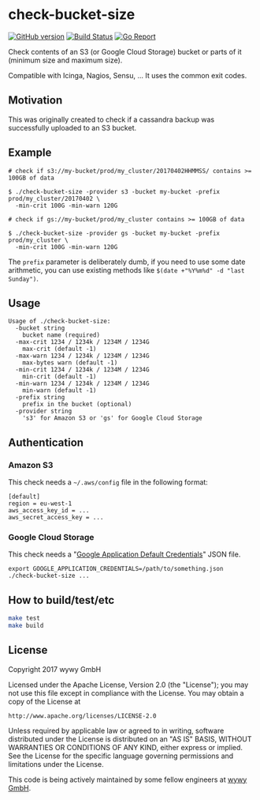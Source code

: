 # check-bucket-size
[![GitHub version](https://badge.fury.io/gh/wywygmbh%2Fcheck-bucket-size.svg)](https://badge.fury.io/gh/wywygmbh%2Fcheck-bucket-size)
[![Build Status](https://travis-ci.org/wywygmbh/check-bucket-size.svg?branch=master)](https://travis-ci.org/wywygmbh/check-bucket-size)
[![Go Report](https://goreportcard.com/badge/github.com/wywygmbh/check-bucket-size)](https://goreportcard.com/report/github.com/wywygmbh/check-bucket-size)

Check contents of an S3 (or Google Cloud Storage) bucket or parts of it (minimum size and maximum size).

Compatible with Icinga, Nagios, Sensu, ... It uses the common exit codes.

## Motivation

This was originally created to check if a cassandra backup was successfully uploaded to an S3 bucket.

## Example

```
# check if s3://my-bucket/prod/my_cluster/20170402HHMMSS/ contains >= 100GB of data

$ ./check-bucket-size -provider s3 -bucket my-bucket -prefix prod/my_cluster/20170402 \
  -min-crit 100G -min-warn 120G

# check if gs://my-bucket/prod/my_cluster contains >= 100GB of data

$ ./check-bucket-size -provider gs -bucket my-bucket -prefix prod/my_cluster \
  -min-crit 100G -min-warn 120G
```

The `prefix` parameter is deliberately dumb, if you need to use some date arithmetic, you can
use existing methods like `$(date +"%Y%m%d" -d "last Sunday")`.
 
## Usage

    Usage of ./check-bucket-size:
      -bucket string
        bucket name (required)
      -max-crit 1234 / 1234k / 1234M / 1234G
        max-crit (default -1)
      -max-warn 1234 / 1234k / 1234M / 1234G
        max-bytes warn (default -1)
      -min-crit 1234 / 1234k / 1234M / 1234G
        min-crit (default -1)
      -min-warn 1234 / 1234k / 1234M / 1234G
        min-warn (default -1)
      -prefix string
        prefix in the bucket (optional)
      -provider string
        's3' for Amazon S3 or 'gs' for Google Cloud Storage


## Authentication

### Amazon S3

This check needs a `~/.aws/config` file in the following format:
```
[default]
region = eu-west-1
aws_access_key_id = ...
aws_secret_access_key = ...
```

### Google Cloud Storage

This check needs a "[Google Application Default Credentials](https://developers.google.com/identity/protocols/application-default-credentials)" JSON file.

```
export GOOGLE_APPLICATION_CREDENTIALS=/path/to/something.json
./check-bucket-size ...
```

## How to build/test/etc

```bash
make test
make build
```

## License

Copyright 2017 wywy GmbH

Licensed under the Apache License, Version 2.0 (the "License");
you may not use this file except in compliance with the License.
You may obtain a copy of the License at

    http://www.apache.org/licenses/LICENSE-2.0

Unless required by applicable law or agreed to in writing, software
distributed under the License is distributed on an "AS IS" BASIS,
WITHOUT WARRANTIES OR CONDITIONS OF ANY KIND, either express or implied.
See the License for the specific language governing permissions and
limitations under the License.

This code is being actively maintained by some fellow engineers at [wywy GmbH](http://wywy.com/).
